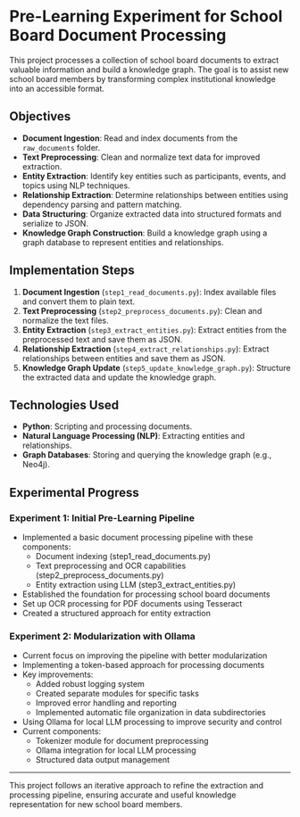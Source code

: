 # Pre-Learning Experiment for School Board Document Processing

This project processes a collection of school board documents to extract valuable information and build a knowledge graph. The goal is to assist new school board members by transforming complex institutional knowledge into an accessible format.

## Objectives

- **Document Ingestion**: Read and index documents from the `raw_documents` folder.
- **Text Preprocessing**: Clean and normalize text data for improved extraction.
- **Entity Extraction**: Identify key entities such as participants, events, and topics using NLP techniques.
- **Relationship Extraction**: Determine relationships between entities using dependency parsing and pattern matching.
- **Data Structuring**: Organize extracted data into structured formats and serialize to JSON.
- **Knowledge Graph Construction**: Build a knowledge graph using a graph database to represent entities and relationships.

## Implementation Steps

1. **Document Ingestion** (`step1_read_documents.py`): Index available files and convert them to plain text.
2. **Text Preprocessing** (`step2_preprocess_documents.py`): Clean and normalize the text files.
3. **Entity Extraction** (`step3_extract_entities.py`): Extract entities from the preprocessed text and save them as JSON.
4. **Relationship Extraction** (`step4_extract_relationships.py`): Extract relationships between entities and save them as JSON.
5. **Knowledge Graph Update** (`step5_update_knowledge_graph.py`): Structure the extracted data and update the knowledge graph.

## Technologies Used

- **Python**: Scripting and processing documents.
- **Natural Language Processing (NLP)**: Extracting entities and relationships.
- **Graph Databases**: Storing and querying the knowledge graph (e.g., Neo4j).

## Experimental Progress

### Experiment 1: Initial Pre-Learning Pipeline
- Implemented a basic document processing pipeline with these components:
  - Document indexing (step1_read_documents.py)
  - Text preprocessing and OCR capabilities (step2_preprocess_documents.py)
  - Entity extraction using LLM (step3_extract_entities.py)
- Established the foundation for processing school board documents
- Set up OCR processing for PDF documents using Tesseract
- Created a structured approach for entity extraction

### Experiment 2: Modularization with Ollama
- Current focus on improving the pipeline with better modularization
- Implementing a token-based approach for processing documents
- Key improvements:
  - Added robust logging system
  - Created separate modules for specific tasks
  - Improved error handling and reporting
  - Implemented automatic file organization in data subdirectories
- Using Ollama for local LLM processing to improve security and control
- Current components:
  - Tokenizer module for document preprocessing
  - Ollama integration for local LLM processing
  - Structured data output management

---

This project follows an iterative approach to refine the extraction and processing pipeline, ensuring accurate and useful knowledge representation for new school board members.
